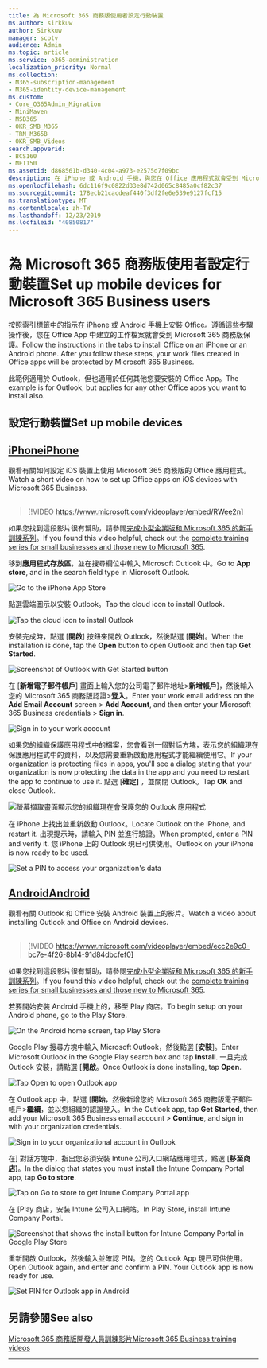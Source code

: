 ```yaml
---
title: 為 Microsoft 365 商務版使用者設定行動裝置
ms.author: sirkkuw
author: Sirkkuw
manager: scotv
audience: Admin
ms.topic: article
ms.service: o365-administration
localization_priority: Normal
ms.collection:
- M365-subscription-management
- M365-identity-device-management
ms.custom:
- Core_O365Admin_Migration
- MiniMaven
- MSB365
- OKR_SMB_M365
- TRN_M365B
- OKR_SMB_Videos
search.appverid:
- BCS160
- MET150
ms.assetid: d868561b-d340-4c04-a973-e2575d7f09bc
description: 在 iPhone 或 Android 手機，與您在 Office 應用程式就會受到 Microsoft 365 商務版中的工作檔案上安裝 Office。
ms.openlocfilehash: 6dc116f9c0822d33e8d742d065c8485a0cf82c37
ms.sourcegitcommit: 178ecb21cacdeaf440f3df2fe6e539e9127fcf15
ms.translationtype: MT
ms.contentlocale: zh-TW
ms.lasthandoff: 12/23/2019
ms.locfileid: "40850817"
---
```

# <a name="set-up-mobile-devices-for-microsoft-365-business-users"></a><span data-ttu-id="b2bef-103">為 Microsoft 365 商務版使用者設定行動裝置</span><span class="sxs-lookup"><span data-stu-id="b2bef-103">Set up mobile devices for Microsoft 365 Business users</span></span>

<span data-ttu-id="b2bef-p101">按照索引標籤中的指示在 iPhone 或 Android 手機上安裝 Office。遵循這些步驟操作後，您在 Office App 中建立的工作檔案就會受到 Microsoft 365 商務版保護。</span><span class="sxs-lookup"><span data-stu-id="b2bef-p101">Follow the instructions in the tabs to install Office on an iPhone or an Android phone. After you follow these steps, your work files created in Office apps will be protected by Microsoft 365 Business.</span></span>

<span data-ttu-id="b2bef-106">此範例適用於 Outlook，但也適用於任何其他您要安裝的 Office App。</span><span class="sxs-lookup"><span data-stu-id="b2bef-106">The example is for Outlook, but applies for any other Office apps you want to install also.</span></span>
  
## <a name="set-up-mobile-devices"></a><span data-ttu-id="b2bef-107">設定行動裝置</span><span class="sxs-lookup"><span data-stu-id="b2bef-107">Set up mobile devices</span></span>

## <a name="iphonetabiphone"></a>[<span data-ttu-id="b2bef-108">iPhone</span><span class="sxs-lookup"><span data-stu-id="b2bef-108">iPhone</span></span>](#tab/iPhone)
  
<span data-ttu-id="b2bef-109">觀看有關如何設定 iOS 裝置上使用 Microsoft 365 商務版的 Office 應用程式。</span><span class="sxs-lookup"><span data-stu-id="b2bef-109">Watch a short video on how to set up Office apps on iOS devices with Microsoft 365 Business.</span></span><br><br>

> [!VIDEO https://www.microsoft.com/videoplayer/embed/RWee2n] 

<span data-ttu-id="b2bef-110">如果您找到這段影片很有幫助，請參閱[完成小型企業版和 Microsoft 365 的新手訓練系列](https://support.office.com/article/6ab4bbcd-79cf-4000-a0bd-d42ce4d12816)。</span><span class="sxs-lookup"><span data-stu-id="b2bef-110">If you found this video helpful, check out the [complete training series for small businesses and those new to Microsoft 365](https://support.office.com/article/6ab4bbcd-79cf-4000-a0bd-d42ce4d12816).</span></span>

<span data-ttu-id="b2bef-111">移到**應用程式存放區**，並在搜尋欄位中輸入 Microsoft Outlook 中。</span><span class="sxs-lookup"><span data-stu-id="b2bef-111">Go to **App store**, and in the search field type in Microsoft Outlook.</span></span>
  
![Go to the iPhone App Store](media/886913de-76e5-4883-8ed0-4eb3ec06188f.png)
  
<span data-ttu-id="b2bef-113">點選雲端圖示以安裝 Outlook。</span><span class="sxs-lookup"><span data-stu-id="b2bef-113">Tap the cloud icon to install Outlook.</span></span>
  
![Tap the cloud icon to install Outlook](media/665e1620-948a-4ab8-b914-dca49530142c.png)
  
<span data-ttu-id="b2bef-115">安裝完成時，點選 [**開啟**] 按鈕來開啟 Outlook，然後點選 [**開始**]。</span><span class="sxs-lookup"><span data-stu-id="b2bef-115">When the installation is done, tap the **Open** button to open Outlook and then tap **Get Started**.</span></span>
  
![Screenshot of Outlook with Get Started button](media/005bedec-ae50-4d75-b3bb-e7cef9e2561c.png)
  
<span data-ttu-id="b2bef-117">在 [**新增電子郵件帳戶**] 畫面上輸入您的公司電子郵件地址\>**新增帳戶**]，然後輸入您的 Microsoft 365 商務版認證\>**登入**。</span><span class="sxs-lookup"><span data-stu-id="b2bef-117">Enter your work email address on the **Add Email Account** screen \> **Add Account**, and then enter your Microsoft 365 Business credentials \> **Sign in**.</span></span>
  
![Sign in to your work account](media/3cef1fb5-7bec-4d3d-8542-872b731ce19f.png)
  
<span data-ttu-id="b2bef-119">如果您的組織保護應用程式中的檔案，您會看到一個對話方塊，表示您的組織現在保護應用程式中的資料，以及您需要重新啟動應用程式才能繼續使用它。</span><span class="sxs-lookup"><span data-stu-id="b2bef-119">If your organization is protecting files in apps, you'll see a dialog stating that your organization is now protecting the data in the app and you need to restart the app to continue to use it.</span></span> <span data-ttu-id="b2bef-120">點選 [**確定]** ，並關閉 Outlook。</span><span class="sxs-lookup"><span data-stu-id="b2bef-120">Tap **OK** and close Outlook.</span></span> 
  
![螢幕擷取畫面顯示您的組織現在會保護您的 Outlook 應用程式](media/fb4c1c84-b1e9-42e1-8070-c13dcf79fb09.png)
  
<span data-ttu-id="b2bef-122">在 iPhone 上找出並重新啟動 Outlook。</span><span class="sxs-lookup"><span data-stu-id="b2bef-122">Locate Outlook on the iPhone, and restart it.</span></span> <span data-ttu-id="b2bef-123">出現提示時，請輸入 PIN 並進行驗證。</span><span class="sxs-lookup"><span data-stu-id="b2bef-123">When prompted, enter a PIN and verify it.</span></span> <span data-ttu-id="b2bef-124">您 iPhone 上的 Outlook 現已可供使用。</span><span class="sxs-lookup"><span data-stu-id="b2bef-124">Outlook on your iPhone is now ready to be used.</span></span>
  
![Set a PIN to access your organization's data](media/64f2630b-3164-47a4-9dd6-ca0c29ed5fb3.png)
  
## <a name="androidtabandroid"></a>[<span data-ttu-id="b2bef-126">Android</span><span class="sxs-lookup"><span data-stu-id="b2bef-126">Android</span></span>](#tab/Android)
  
<span data-ttu-id="b2bef-127">觀看有關 Outlook 和 Office 安裝 Android 裝置上的影片。</span><span class="sxs-lookup"><span data-stu-id="b2bef-127">Watch a video about installing Outlook and Office on Android devices.</span></span><br><br>

> [!VIDEO https://www.microsoft.com/videoplayer/embed/ecc2e9c0-bc7e-4f26-8b14-91d84dbcfef0] 

<span data-ttu-id="b2bef-128">如果您找到這段影片很有幫助，請參閱[完成小型企業版和 Microsoft 365 的新手訓練系列](https://support.office.com/article/6ab4bbcd-79cf-4000-a0bd-d42ce4d12816)。</span><span class="sxs-lookup"><span data-stu-id="b2bef-128">If you found this video helpful, check out the [complete training series for small businesses and those new to Microsoft 365](https://support.office.com/article/6ab4bbcd-79cf-4000-a0bd-d42ce4d12816).</span></span>

<span data-ttu-id="b2bef-129">若要開始安裝 Android 手機上的，移至 Play 商店。</span><span class="sxs-lookup"><span data-stu-id="b2bef-129">To begin setup on your Android phone, go to the Play Store.</span></span>
  
![On the Android home screen, tap Play Store](media/93df88e7-c778-40e1-b35e-868ca6e97f6c.png)
  
<span data-ttu-id="b2bef-131">Google Play 搜尋方塊中輸入 Microsoft Outlook，然後點選 [**安裝**]。</span><span class="sxs-lookup"><span data-stu-id="b2bef-131">Enter Microsoft Outlook in the Google Play search box and tap **Install**.</span></span> <span data-ttu-id="b2bef-132">一旦完成 Outlook 安裝，請點選 [**開啟**。</span><span class="sxs-lookup"><span data-stu-id="b2bef-132">Once Outlook is done installing, tap **Open**.</span></span>
  
![Tap Open to open Outlook app](media/8b4c5937-8875-4b5a-a5b6-b8c6c9cd6240.png)
  
<span data-ttu-id="b2bef-134">在 Outlook app 中，點選 [**開始**，然後新增您的 Microsoft 365 商務版電子郵件帳戶\>**繼續**，並以您組織的認證登入。</span><span class="sxs-lookup"><span data-stu-id="b2bef-134">In the Outlook app, tap **Get Started**, then add your Microsoft 365 Business email account \> **Continue**, and sign in with your organization credentials.</span></span>
  
![Sign in to your organizational account in Outlook](media/18f67c66-4bab-4b99-94bd-080839312e29.png)
  
<span data-ttu-id="b2bef-136">在] 對話方塊中，指出您必須安裝 Intune 公司入口網站應用程式，點選 [**移至商店]**。</span><span class="sxs-lookup"><span data-stu-id="b2bef-136">In the dialog that states you must install the Intune Company Portal app, tap **Go to store**.</span></span>
  
![Tap on Go to store to get Intune Company Portal app](media/a702d712-5622-45dd-a511-b1adaee63071.png)
  
<span data-ttu-id="b2bef-138">在 [Play 商店，安裝 Intune 公司入口網站。</span><span class="sxs-lookup"><span data-stu-id="b2bef-138">In Play Store, install Intune Company Portal.</span></span>
  
![Screenshot that shows the install button for Intune Company Portal in Google Play Store](media/5e0408f2-3f37-44dd-80ed-13ca2ac6df0c.png)
  
<span data-ttu-id="b2bef-p105">重新開啟 Outlook，然後輸入並確認 PIN。您的 Outlook App 現已可供使用。</span><span class="sxs-lookup"><span data-stu-id="b2bef-p105">Open Outlook again, and enter and confirm a PIN. Your Outlook app is now ready for use.</span></span>
  
![Set  PIN for Outlook app in Android](media/edb91afb-f1ed-451a-bc6b-8ccba664e055.png)

## <a name="see-also"></a><span data-ttu-id="b2bef-143">另請參閱</span><span class="sxs-lookup"><span data-stu-id="b2bef-143">See also</span></span>

[<span data-ttu-id="b2bef-144">Microsoft 365 商務版開發人員訓練影片</span><span class="sxs-lookup"><span data-stu-id="b2bef-144">Microsoft 365 Business training videos</span></span>](https://support.office.com/article/6ab4bbcd-79cf-4000-a0bd-d42ce4d12816)

---